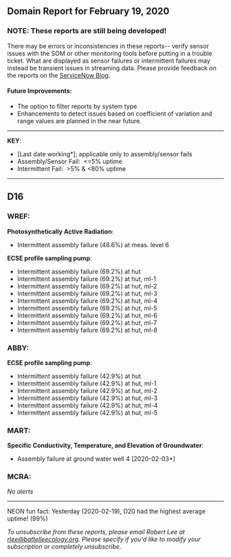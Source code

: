 ## Domain Report for February 19, 2020


### NOTE: These reports are still being developed!
There may be errors or inconsistencies in these reports-- verify sensor issues with the SOM or other monitoring tools before putting in a trouble ticket. What are displayed as sensor failures or intermittent failures may instead be transient issues in streaming data.
Please provide feedback on the reports on the [ServiceNow Blog](https://neon.service-now.com/community?id=community_blog&sys_id=9b4fbe8adbed734017ecf9041d9619be).

#### Future Improvements: 
 - The option to filter reports by system type 
 - Enhancements to detect issues based on coefficient of variation and range values are planned in the near future.

***

**KEY**:

 - [Last date working*]; applicable only to assembly/sensor fails
 - Assembly/Sensor Fail:&nbsp;&nbsp;<=5% uptime
 - Intermittent Fail:&nbsp;&nbsp;>5% & <80% uptime

***
## D16

### WREF:

**Photosynthetically Active Radiation**:
 - Intermittent assembly failure (48.6%) at meas. level 6

**ECSE profile sampling pump**:
 - Intermittent assembly failure (69.2%) at hut
 - Intermittent assembly failure (69.2%) at hut, ml-1
 - Intermittent assembly failure (69.2%) at hut, ml-2
 - Intermittent assembly failure (69.2%) at hut, ml-3
 - Intermittent assembly failure (69.2%) at hut, ml-4
 - Intermittent assembly failure (69.2%) at hut, ml-5
 - Intermittent assembly failure (69.2%) at hut, ml-6
 - Intermittent assembly failure (69.2%) at hut, ml-7
 - Intermittent assembly failure (69.2%) at hut, ml-8

### ABBY:

**ECSE profile sampling pump**:
 - Intermittent assembly failure (42.9%) at hut
 - Intermittent assembly failure (42.9%) at hut, ml-1
 - Intermittent assembly failure (42.9%) at hut, ml-2
 - Intermittent assembly failure (42.9%) at hut, ml-3
 - Intermittent assembly failure (42.9%) at hut, ml-4
 - Intermittent assembly failure (42.9%) at hut, ml-5

### MART:

**Specific Conductivity, Temperature, and Elevation of Groundwater**:
 - Assembly failure at ground water well 4 [2020-02-03*]

### MCRA:

_No alerts_

***
NEON fun fact: Yesterday (2020-02-19), D20 had the highest average uptime! (99%)

_To unsubscribe from these reports, please email Robert Lee at rlee@battelleecology.org. Please specify if you'd like to modify your subscription or completely unsubscribe._
